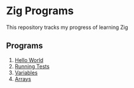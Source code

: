 # Zig Programs 

This repository tracks my progress of learning Zig

## Programs

1. [Hello World](./hello_world/hello_world.zig)
2. [Running Tests](./tests/tests.md)
3. [Variables](./variables/variables.zig)
4. [Arrays](./arrays/arrays.zig)
